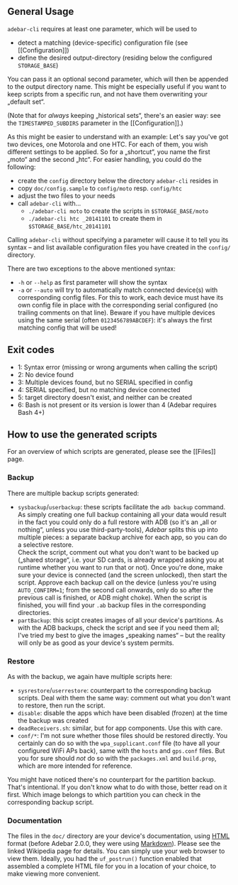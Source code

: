 ## General Usage
`adebar-cli` requires at least one parameter, which will be used to

* detect a matching (device-specific) configuration file (see [[Configuration]])
* define the desired output-directory (residing below the configured
  `STORAGE_BASE`)

You can pass it an optional second parameter, which will then be appended to the
output directory name. This might be especially useful if you want to keep scripts
from a specific run, and not have them overwriting your „default set“.

(Note that for *always* keeping „historical sets“, there's an easier way: see the
`TIMESTAMPED_SUBDIRS` parameter in the [[Configuration]].)

As this might be easier to understand with an example: Let's say you've got two
devices, one Motorola and one HTC. For each of them, you wish different settings
to be applied. So for a „shortcut“, you name the first „moto“ and the second „htc“.
For easier handling, you could do the following:

* create the `config` directory below the directory `adebar-cli` resides in
* copy `doc/config.sample` to `config/moto` resp. `config/htc`
* adjust the two files to your needs
* call `adebar-cli` with...
  * `./adebar-cli moto` to create the scripts in `$STORAGE_BASE/moto`
  * `./adebar-cli htc _20141101` to create them in `$STORAGE_BASE/htc_20141101`

Calling `adebar-cli` without specifying a parameter will cause it to tell you
its syntax – and list available configuration files you have created in the
`config/` directory.

There are two exceptions to the above mentioned syntax:

* `-h` or `--help` as first parameter will show the syntax
* `-a` or `--auto` will try to automatically match connected device(s) with
  corresponding config files. For this to work, each device must have its
  own config file in place with the corresponding serial configured (no
  trailing comments on that line). Beware if you have multiple devices using
  the same serial (often `0123456789ABCDEF`): it's always the first matching
  config that will be used!


## Exit codes
* 1: Syntax error (missing or wrong arguments when calling the script)
* 2: No device found
* 3: Multiple devices found, but no SERIAL specified in config
* 4: SERIAL specified, but no matching device connected
* 5: target directory doesn't exist, and neither can be created
* 6: Bash is not present or its version is lower than 4 (Adebar requires Bash 4+)


## How to use the generated scripts
For an overview of which scripts are generated, please see the [[Files]] page.

### Backup
There are multiple backup scripts generated:

* `sysbackup`/`userbackup`: these scripts facilitate the `adb backup` command.
  As simply creating one full backup containing all your data would result in
  the fact you could only do a full restore with ADB (so it's an „all or nothing“,
  unless you use third-party-tools), *Adebar* splits this up into multiple
  pieces: a separate backup archive for each app, so you can do a selective
  restore.  
  Check the script, comment out what you don't want to be backed up („shared
  storage“, i.e. your SD cards, is already wrapped asking you at runtime
  whether you want to run that or not). Once you're done, make sure your device
  is connected (and the screen unlocked), then start the script. Approve each
  backup call on the device (unless you're using `AUTO_CONFIRM=1`; from the
  second call onwards, only do so after the previous call is finished, or ADB
  might choke). When the script is finished, you will find your `.ab` backup
  files in the corresponding directories.
* `partBackup`: this scipt creates images of all your device's partitions.
  As with the ADB backups, check the script and see if you need them all;
  I've tried my best to give the images „speaking names“ – but the reality will
  only be as good as your device's system permits.

### Restore
As with the backup, we again have multiple scripts here:

* `sysrestore`/`userrestore`: counterpart to the corresponding backup scripts.
  Deal with them the same way: comment out what you don't want to restore, then
  run the script.
* `disable`: disable the apps which have been disabled (frozen) at the time the
  backup was created
* `deadReceivers.sh`: similar, but for app components. Use this with care.
* `conf/*`: I'm not sure whether those files should be restored directly. You
  certainly can do so with the `wpa_supplicant.conf` file (to have all your
  configured WiFi APs back), same with the `hosts` and `gps.conf` files. But
  you for sure should *not* do so with the `packages.xml` and `build.prop`,
  which are more intended for reference.

You might have noticed there's no counterpart for the partition backup. That's
intentional. If you don't know what to do with those, better read on it first.
Which image belongs to which partition you can check in the corresponding backup
script.

### Documentation
The files in the `doc/` directory are your device's documentation, using [HTML]
format (before Adebar 2.0.0, they were using [Markdown]). Please see the linked
Wikipedia page for details. You can simply use your web browser to view them.
Ideally, you had the `uf_postrun()` function enabled that assembled a complete
HTML file for you in a location of your choice, to make viewing more convenient.


[Markdown]: https://en.wikipedia.org/wiki/Markdown "Wikipedia: Markdown"
[HTML]: https://en.wikipedia.org/wiki/HTML "Wikipedia: HTML"

